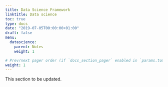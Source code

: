 ```yaml
---
title: Data Science Framework
linktitle: Data science
toc: true
type: docs
date: "2019-07-05T00:00:00+01:00"
draft: false 
menu:
  datascience:
    parent: Notes
    weight: 1

# Prev/next pager order (if `docs_section_pager` enabled in `params.toml`)
weight: 1
---
```


This section to be updated.
